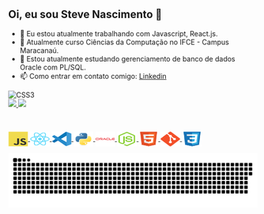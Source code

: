 ## Oi, eu sou Steve Nascimento 👋

- 🔭 Eu estou atualmente trabalhando com Javascript, React.js.
- 🌱 Atualmente curso Ciências da Computação no IFCE - Campus Maracanaú.
- 👾 Estou atualmente estudando gerenciamento de banco de dados Oracle com PL/SQL.
- 📫 Como entrar em contato comigo: <a href="https://www.linkedin.com/in/steve-nascimento-15057516b">Linkedin</a>
<img align="center" alt="CSS3" src="https://c.tenor.com/10Zdx_RXqgcAAAAM/programming-crazy.gif"/>
<div>
  <a href="https://github.com/SteveNascimento">
  <img height="180em" src="https://github-readme-stats.vercel.app/api?username=SteveNascimento&show_icons=true&theme=dark&include_all_commits=true&count_private=true"/>
  <img height="180em" src="https://github-readme-stats.vercel.app/api/top-langs/?username=SteveNascimento&layout=compact&langs_count=7&theme=dark"/>
</div>
  
  ##
  
<div style="display: inline_block"><br>
  <img align="center" alt="Java Script" height="30" width="40" src="https://raw.githubusercontent.com/devicons/devicon/00f02ef57fb7601fd1ddcc2fe6fe670fef3ae3e4/icons/javascript/javascript-original.svg">
  <img align="center" alt="React" height="30" width="40" src="https://raw.githubusercontent.com/devicons/devicon/00f02ef57fb7601fd1ddcc2fe6fe670fef3ae3e4/icons/react/react-original.svg"/>
  <img align="center" alt="VS Code" height="30" width="40" src="https://raw.githubusercontent.com/devicons/devicon/00f02ef57fb7601fd1ddcc2fe6fe670fef3ae3e4/icons/vscode/vscode-original.svg"/>
  <img align="center" alt="Python" height="30" width="40" src="https://raw.githubusercontent.com/devicons/devicon/00f02ef57fb7601fd1ddcc2fe6fe670fef3ae3e4/icons/python/python-original.svg"/>
  <img align="center" alt="Oracle" height="30" width="40" src="https://raw.githubusercontent.com/devicons/devicon/00f02ef57fb7601fd1ddcc2fe6fe670fef3ae3e4/icons/oracle/oracle-original.svg"/>
  <img align="center" alt="Node.js" height="30" width="40" src="https://raw.githubusercontent.com/devicons/devicon/00f02ef57fb7601fd1ddcc2fe6fe670fef3ae3e4/icons/nodejs/nodejs-original.svg"/>
  <img align="center" alt="HTML5" height="30" width="40" src="https://raw.githubusercontent.com/devicons/devicon/00f02ef57fb7601fd1ddcc2fe6fe670fef3ae3e4/icons/html5/html5-original.svg"/>
  <img align="center" alt="Git" height="30" width="40" src="https://raw.githubusercontent.com/devicons/devicon/00f02ef57fb7601fd1ddcc2fe6fe670fef3ae3e4/icons/git/git-original.svg"/>
  <img align="center" alt="CSS3" height="30" width="40" src="https://raw.githubusercontent.com/devicons/devicon/00f02ef57fb7601fd1ddcc2fe6fe670fef3ae3e4/icons/css3/css3-original.svg"/>
  
  ![Snake animation](https://github.com/SteveNascimento/SteveNascimento/blob/output/github-contribution-grid-snake.svg)
</div>

